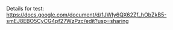 Details for test: https://docs.google.com/document/d/1JWIy6QX62Zf_hObZkB5-smEJ8EBO5CyCG4pf27WzPzc/edit?usp=sharing